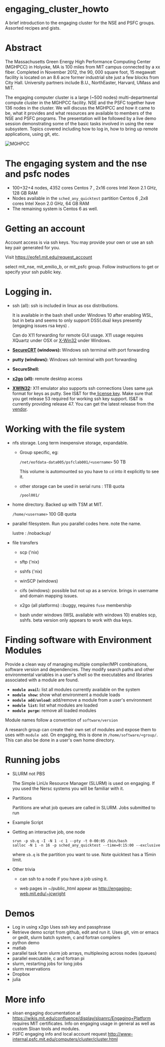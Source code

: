 # engaging_cluster_howto
A brief introduction to the engaging cluster for the NSE and PSFC groups. Assorted recipes and gists.

# Abstract

The Massachusetts Green Energy High Performance Computing Center
(MGHPCC) in Holyoke, MA is 100 miles from MIT campus connected
by a xx fiber. Completed in November 2012, the 90, 000 square
foot, 15 megawatt facility is located on an 8.6 acre former
industrial site just a few blocks from City Hall. University
partners include B.U., NorthEaster, Harvard, UMass and MIT.

The engaging computer cluster is a large (~500 nodes)
multi-departmental compute cluster in the MGHPCC facility. NSE
and the PSFC together have 136 nodes in the cluster. We will
discuss the MGHPCC and how it came to be, what it provides and
what resources are available to members of the NSE and PSFC
programs. The presentation will be followed by a live demo
session demonstrating some of the basic tasks involved in using
the new subsystem. Topics covered including how to log in, how
to bring up remote applications, using git, etc.

![MGHPCC](./Photos/dt-common-streams-streamserver-cls\_.jpg)



# The engaging system and the nse and psfc nodes

-   100+32+4 nodes, 4352 cores
    Centos 7 , 2x16 cores Intel Xeon 2.1 GHz, 128 GB RAM
-   Nodes available in the `sched_any_quicktest` partition
    Centos 6 ,2x8 cores Intel Xeon 2.0 GHz, 64 GB RAM
-   The remaining system is Centos 6 as well.

# Getting an account

Account access is via ssh keys. You may provide your own or use
an ssh key pair generated for you.

Visit <https://eofe1.mit.edu/request_account>

select mit\_nse, mit\_emilio\_b, or mit\_psfc group. Follow instructions to get or specify
your ssh public key.

# Logging in.

-   ssh (all): ssh is included in linux as osx distributions. 
    
    It is available in the bash shell under Windows 10 after
    enabling WSL, but in beta and seems to only support DSS(.dsa)
    keys presently (engaging issues rsa keys) . 
    
    Can do X11 forwarding for remote GUI usage. X11 usage requires
    XQuartz under OSX or [X-Win32](http://kb.mit.edu/confluence/pages/viewpage.action?pageId%3D148603332) under Windows.

-   **[SecureCRT](http://kb.mit.edu/confluence/display/istcontrib/SecureCRT%2B%2Band%2BSecureFX%2B%2Bfor%2BWindows%2B-%2BInstallation%2BInstructions) (windows):** Windows ssh terminal with port forwarding
-   **putty (windows):** Windows ssh terminal with port forwarding
-   **SecureShell:** 
-   **[x2go](http://wiki.x2go.org/doku.php) (all):** remote desktop access
-   **[XWIN32](http://www.starnet.com/xwin32/):** X11 emulator also supports ssh connections
    Uses same `ppk` format for keys as putty.
    See IS&T for the[ license key](https://downloads.mit.edu/released/xwin32/xwin32-2014/xwin32-2014readme2016.txt). Make sure that you get
    release 53 required for working ssh key
    support. IS&T is currently providing release 47. You
    can get the latest release from the [vendor](http://www.starnet.com/xwin32/).

# Working with the file system

-   nfs storage. Long term inexpensive storage, expandable.
    -   Group specific, eg:
        
        `/net/eofdata-data005/psfclab001/<username>` 50 TB
        
        This volume is automounted so you have to `cd` into it
        explicitly to see it.
    -   other storage can be used in serial runs :  1TB quota
        
        `/pool001/`

-   home directory. Backed up with TSM at MIT.
    
    `/home/<username>` 100 GB quota

-   parallel filesystem. Run you parallel codes here. note the
    name. 
    
    lustre : /nobackup/<username>
-   file transfers
    -   scp ('nix)
    
    -   sftp ('nix)
    
    -   sshfs ('nix)
    
    -   winSCP (windows)
    
    -   cifs (windows): possible but not up as a service. brings in
        username and domain mapping issues.
    
    -   x2go (all platforms) ::buggy, requires `fuse` membership
    
    -   bash under windows (WSL available with windows 10)
        enables scp, sshfs. beta version only appears to work with
        dsa keys.

# Finding software with Environment Modules

Provide a clean way of managing multiple compiler/MPI
combinations, software version and dependencies. They modify
search paths and other environmental variables in a user's
shell so the executables and libraries associated with a
module are found.
-   **`module avail`:** list all modules currently available on the system
-   **`module show`:** show what environment a module loads
-   **`module add/unload`:** add/remove a module from a user's environment
-   **`module list`:** list what modules are loaded
-   **`module purge`:** remove all loaded modules

Module names follow a convention of `software/version`

A research group can create their own set of modules and
expose them to uses with `module add`. On engaging, this is
done in `/home/software/<group/`. This can also be done in a
user's own home directory.

# Running jobs

-   SLURM not PBS
    
    The Simple LinUx Resource Manager (SLURM) is
    used on engaging. If you used the Nersc systems you will be
    familiar with it.
-   Partitions 
    
    Partitions are what job queues are called in
    SLURM. Jobs submitted to run
-   Example Script
-   Getting an interactive job, one node
    
        srun -p sb.q -I -N 1 -c 1 --pty -t 0-00:05 /bin/bash
        salloc -N 1 -n 16 -p sched_any_quicktest --time=0:15:00 --exclusive
    
    where `sb.q` is the partition you want to use. Note quicktest
    has a 15min limit.
-   Other trivia
    -   can ssh to a node if you have a job using it.
    
    -   web pages in ~/public\_html appear as <http://engaging-web.mit.edu/~jcwright>

# Demos

-   Log in using x2go
    Uses ssh key and passphrase
-   Retrieve demo script from github, edit and run it.
    Uses git, vim or emacs or gedit, slurm batch system, c and
    fortran compilers
-   python demo
-   matlab
-   parallel task farm
    slurm job arrays, multiplexing across nodes (queues)
-   parallel executable, c and fortran pi
-   slurm, restarting jobs for long jobs
-   slurm reservations
-   Dropbox
-   julia

# More info

-   sloan engaging documentation at [<https://wikis.mit.edu/confluence/display/sloanrc/Engaging+Platform>](https://wikis.mit.edu/confluence/display/sloanrc/Engaging%2BPlatform)
    requires MIT certificates. Info on engaging usage in general
    as well as custom Sloan tools and modules.
-   PSFC engaging info and local account request <http://www-internal.psfc.mit.edu/computers/cluster/cluster.html>
